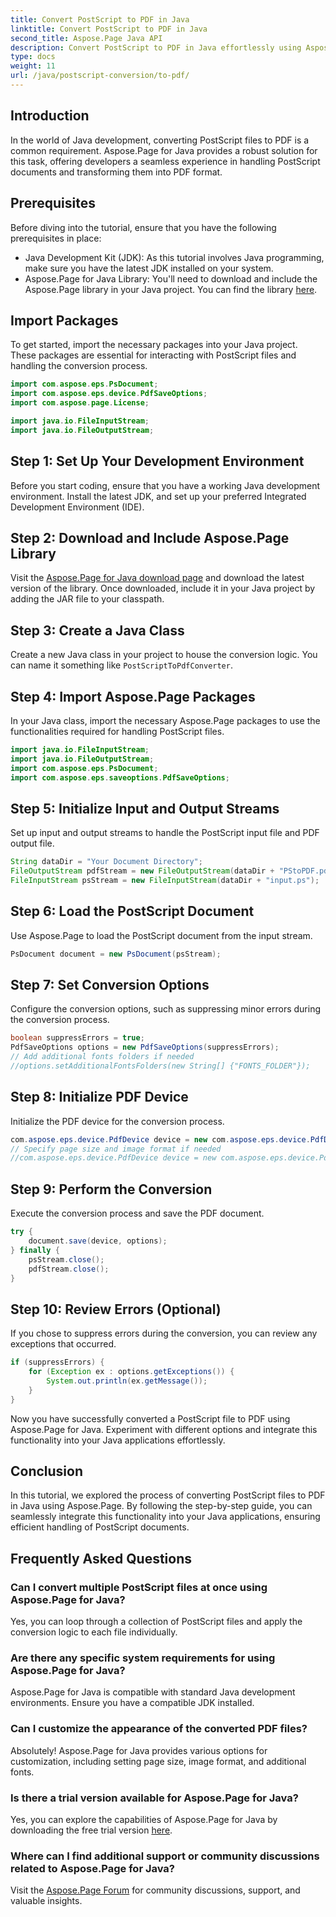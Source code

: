 ```yaml
---
title: Convert PostScript to PDF in Java
linktitle: Convert PostScript to PDF in Java
second_title: Aspose.Page Java API
description: Convert PostScript to PDF in Java effortlessly using Aspose.Page. Follow our step-by-step guide for seamless integration. Download Aspose.Page now!
type: docs
weight: 11
url: /java/postscript-conversion/to-pdf/
---
```

## Introduction
In the world of Java development, converting PostScript files to PDF is a common requirement. Aspose.Page for Java provides a robust solution for this task, offering developers a seamless experience in handling PostScript documents and transforming them into PDF format.
## Prerequisites
Before diving into the tutorial, ensure that you have the following prerequisites in place:
- Java Development Kit (JDK): As this tutorial involves Java programming, make sure you have the latest JDK installed on your system.
- Aspose.Page for Java Library: You'll need to download and include the Aspose.Page library in your Java project. You can find the library [here](https://releases.aspose.com/page/java/).
## Import Packages
To get started, import the necessary packages into your Java project. These packages are essential for interacting with PostScript files and handling the conversion process.
```java
import com.aspose.eps.PsDocument;
import com.aspose.eps.device.PdfSaveOptions;
import com.aspose.page.License;

import java.io.FileInputStream;
import java.io.FileOutputStream;
```
## Step 1: Set Up Your Development Environment
Before you start coding, ensure that you have a working Java development environment. Install the latest JDK, and set up your preferred Integrated Development Environment (IDE).
## Step 2: Download and Include Aspose.Page Library
Visit the [Aspose.Page for Java download page](https://releases.aspose.com/page/java/) and download the latest version of the library. Once downloaded, include it in your Java project by adding the JAR file to your classpath.
## Step 3: Create a Java Class
Create a new Java class in your project to house the conversion logic. You can name it something like `PostScriptToPdfConverter`.
## Step 4: Import Aspose.Page Packages
In your Java class, import the necessary Aspose.Page packages to use the functionalities required for handling PostScript files.
```java
import java.io.FileInputStream;
import java.io.FileOutputStream;
import com.aspose.eps.PsDocument;
import com.aspose.eps.saveoptions.PdfSaveOptions;
```
## Step 5: Initialize Input and Output Streams
Set up input and output streams to handle the PostScript input file and PDF output file.
```java
String dataDir = "Your Document Directory";
FileOutputStream pdfStream = new FileOutputStream(dataDir + "PStoPDF.pdf");
FileInputStream psStream = new FileInputStream(dataDir + "input.ps");
```
## Step 6: Load the PostScript Document
Use Aspose.Page to load the PostScript document from the input stream.
```java
PsDocument document = new PsDocument(psStream);
```
## Step 7: Set Conversion Options
Configure the conversion options, such as suppressing minor errors during the conversion process.
```java
boolean suppressErrors = true;
PdfSaveOptions options = new PdfSaveOptions(suppressErrors);
// Add additional fonts folders if needed
//options.setAdditionalFontsFolders(new String[] {"FONTS_FOLDER"});
```
## Step 8: Initialize PDF Device
Initialize the PDF device for the conversion process.
```java
com.aspose.eps.device.PdfDevice device = new com.aspose.eps.device.PdfDevice(pdfStream);
// Specify page size and image format if needed
//com.aspose.eps.device.PdfDevice device = new com.aspose.eps.device.PdfDevice(pdfStream, new Dimension(595, 842));
```
## Step 9: Perform the Conversion
Execute the conversion process and save the PDF document.
```java
try {
    document.save(device, options);
} finally {
    psStream.close();
    pdfStream.close();
}
```
## Step 10: Review Errors (Optional)
If you chose to suppress errors during the conversion, you can review any exceptions that occurred.
```java
if (suppressErrors) {
    for (Exception ex : options.getExceptions()) {
        System.out.println(ex.getMessage());
    }
}
```
Now you have successfully converted a PostScript file to PDF using Aspose.Page for Java. Experiment with different options and integrate this functionality into your Java applications effortlessly.
## Conclusion
In this tutorial, we explored the process of converting PostScript files to PDF in Java using Aspose.Page. By following the step-by-step guide, you can seamlessly integrate this functionality into your Java applications, ensuring efficient handling of PostScript documents.

## Frequently Asked Questions
### Can I convert multiple PostScript files at once using Aspose.Page for Java?
Yes, you can loop through a collection of PostScript files and apply the conversion logic to each file individually.
### Are there any specific system requirements for using Aspose.Page for Java?
Aspose.Page for Java is compatible with standard Java development environments. Ensure you have a compatible JDK installed.
### Can I customize the appearance of the converted PDF files?
Absolutely! Aspose.Page for Java provides various options for customization, including setting page size, image format, and additional fonts.
### Is there a trial version available for Aspose.Page for Java?
Yes, you can explore the capabilities of Aspose.Page for Java by downloading the free trial version [here](https://releases.aspose.com/).
### Where can I find additional support or community discussions related to Aspose.Page for Java?
Visit the [Aspose.Page Forum](https://forum.aspose.com/c/page/39) for community discussions, support, and valuable insights.
